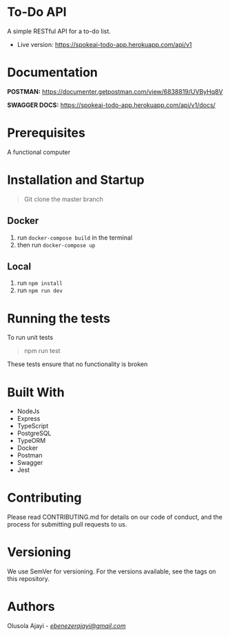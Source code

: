 # To-Do API

A simple RESTful API for a to-do list.
- Live version:  https://spokeai-todo-app.herokuapp.com/api/v1

# Documentation
 **POSTMAN:** https://documenter.getpostman.com/view/6838819/UVByHq8V

 **SWAGGER DOCS:** https://spokeai-todo-app.herokuapp.com/api/v1/docs/

# Prerequisites

A functional computer

# Installation and Startup

> Git clone the master branch

## Docker
 1. run `docker-compose build`  in the terminal
 2. then run `docker-compose up`

## Local 
1. run `npm install`
2. run `npm run dev`

# Running the tests

To run unit tests

> npm run test

These tests ensure that no functionality is broken

# Built With

- NodeJs
- Express
- TypeScript
- PostgreSQL
- TypeORM
- Docker
- Postman
- Swagger
- Jest

# Contributing

Please read CONTRIBUTING.md for details on our code of conduct, and the process for submitting pull requests to us.

# Versioning

We use SemVer for versioning. For the versions available, see the tags on this repository.

# Authors

Olusola Ajayi  -   *ebenezerajayi@gmail.com* 

